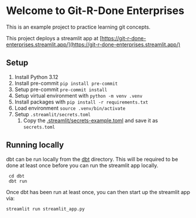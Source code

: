 # Welcome to Git-R-Done Enterprises

This is an example project to practice learning git concepts.

This project deploys a streamlit app at [https://git-r-done-enterprises.streamlit.app/](https://git-r-done-enterprises.streamlit.app/)

## Setup

1. Install Python 3.12
2. Install pre-commit `pip install pre-commit`
3. Setup pre-commit `pre-commit install`
4. Setup virtual environment with `python -m venv .venv`
5. Install packages with `pip install -r requirements.txt`
6. Load environment `source .venv/bin/activate`
7. Setup `.streamlit/secrets.toml`
   1. Copy the [.streamlit/secrets-example.toml](.streamlit/secrets-example.toml) and save it as `secrets.toml`

## Running locally

dbt can be run locally from the [dbt](dbt/) directory. This will be required to be done at least once before you can run the streamlit app locally.

     cd dbt
     dbt run

Once dbt has been run at least once, you can then start up the streamlit app via:

    streamlit run streamlit_app.py
